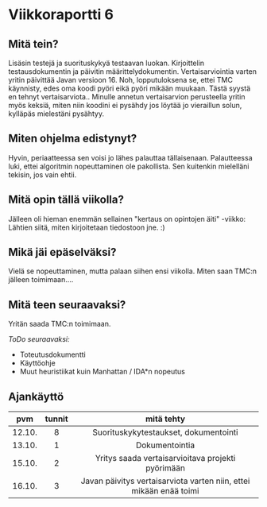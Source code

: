 # Viikkoraportti 6

## Mitä tein?
Lisäsin testejä ja suorituskykyä testaavan luokan.
Kirjoittelin testausdokumentin ja päivitin määrittelydokumentin.
Vertaisarviointia varten yritin päivittää Javan versioon 16. Noh, lopputuloksena se, ettei TMC käynnisty,
edes oma koodi pyöri eikä pyöri mikään muukaan. Tästä syystä en tehnyt vertaisarviota..
Minulle annetun vertaisarvion perusteella yritin myös keksiä, miten niin koodini ei pysähdy jos löytää jo vieraillun solun, kylläpäs mielestäni pysähtyy. 

## Miten ohjelma edistynyt?
Hyvin, periaatteessa sen voisi jo lähes palauttaa tällaisenaan.
Palautteessa luki, ettei algoritmin nopeuttaminen ole pakollista. Sen kuitenkin mielelläni tekisin, jos vain ehtii.

## Mitä opin tällä viikolla?
Jälleen oli hieman enemmän sellainen "kertaus on opintojen äiti" -viikko: Lähtien siitä, miten kirjoitetaan tiedostoon jne. :)

## Mikä jäi epäselväksi?
Vielä se nopeuttaminen, mutta palaan siihen ensi viikolla.
Miten saan TMC:n jälleen toimimaan....

## Mitä teen seuraavaksi?
Yritän saada TMC:n toimimaan.

*ToDo seuraavaksi:*
* Toteutusdokumentti
* Käyttöohje
* Muut heuristiikat kuin Manhattan / IDA*n nopeutus

## Ajankäyttö

| pvm | tunnit | mitä tehty |
|:----:|:----:|:-----:|
| 12.10. | 8 | Suorituskykytestaukset, dokumentointi|
| 13.10. | 1 | Dokumentointia |
| 15.10. | 2 | Yritys saada vertaisarvioitava projekti pyörimään |
| 16.10. | 3 | Javan päivitys vertaisarviota varten niin, ettei mikään enää toimi |

